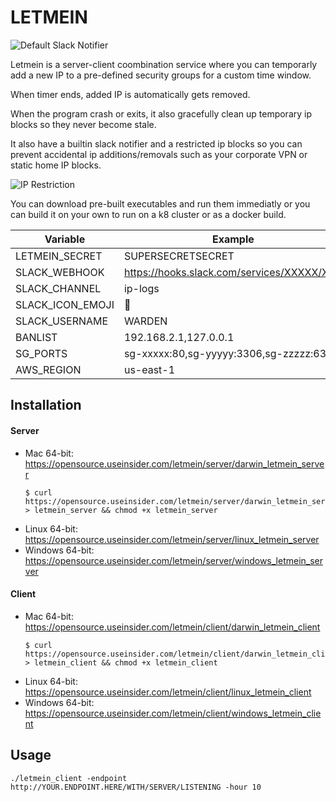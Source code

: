 # LETMEIN

![Default Slack Notifier](https://opensource.useinsider.com/letmein/images/letmein_image.png)

Letmein is a server-client coombination service where you can temporarly add a new IP to a pre-defined security groups for a custom time window.

When timer ends, added IP is automatically gets removed. 

When the program crash or exits, it also gracefully clean up temporary ip blocks so they never become stale. 

It also have a builtin slack notifier and a restricted ip blocks so you can prevent accidental ip additions/removals such as your corporate VPN or static home IP blocks.

![IP Restriction](https://opensource.useinsider.com/letmein/images/letmein_restricted.png)


You can download pre-built executables and run them immediatly or you can build it on your own to run on a k8 cluster or as a docker build.


| Variable | Example |
| ---- | -------- |
| LETMEIN_SECRET    | SUPERSECRETSECRET |
| SLACK_WEBHOOK    | https://hooks.slack.com/services/XXXXX/XXX |
| SLACK_CHANNEL    | ip-logs |
| SLACK_ICON_EMOJI    | :cookie: |
| SLACK_USERNAME    | WARDEN |
| BANLIST    | 192.168.2.1,127.0.0.1 |
| SG_PORTS    | sg-xxxxx:80,sg-yyyyy:3306,sg-zzzzz:6379 |
| AWS_REGION    | us-east-1 |


## Installation
#### Server
* Mac 64-bit: https://opensource.useinsider.com/letmein/server/darwin_letmein_server
  ```
  $ curl https://opensource.useinsider.com/letmein/server/darwin_letmein_server > letmein_server && chmod +x letmein_server
  ```
* Linux 64-bit: https://opensource.useinsider.com/letmein/server/linux_letmein_server
* Windows 64-bit: https://opensource.useinsider.com/letmein/server/windows_letmein_server

#### Client
* Mac 64-bit: https://opensource.useinsider.com/letmein/client/darwin_letmein_client
  ```
  $ curl https://opensource.useinsider.com/letmein/client/darwin_letmein_client > letmein_client && chmod +x letmein_client
  ```
* Linux 64-bit: https://opensource.useinsider.com/letmein/client/linux_letmein_client
* Windows 64-bit: https://opensource.useinsider.com/letmein/client/windows_letmein_client

## Usage
```
./letmein_client -endpoint http://YOUR.ENDPOINT.HERE/WITH/SERVER/LISTENING -hour 10
```